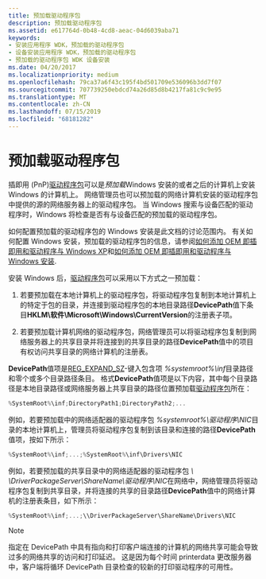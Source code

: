 ```yaml
---
title: 预加载驱动程序包
description: 预加载驱动程序包
ms.assetid: e617764d-0b48-4cd8-aeac-04d6039aba71
keywords:
- 安装应用程序 WDK，预加载的驱动程序包
- 设备安装应用程序 WDK，预加载的驱动程序包
- 预加载的驱动程序包 WDK 设备安装
ms.date: 04/20/2017
ms.localizationpriority: medium
ms.openlocfilehash: 79ca37a6f43c195f4bd501709e536096b3dd7f07
ms.sourcegitcommit: 707739250ebdcd74a26d85d8b4217fa81c9c9e95
ms.translationtype: MT
ms.contentlocale: zh-CN
ms.lasthandoff: 07/15/2019
ms.locfileid: "68181282"
---
```

# <a name="preloading-driver-packages"></a>预加载驱动程序包


插即用 (PnP)[驱动程序包](driver-packages.md)可以是*预加载*Windows 安装的或者之后的计算机上安装 Windows 的计算机上。 网络管理员也可以预加载的网络计算机安装的驱动程序包中提供的源的网络服务器上的驱动程序包。 当 Windows 搜索与设备匹配的驱动程序时，Windows 将检查是否有与设备匹配的预加载的驱动程序包。

如何配置预加载的驱动程序包的 Windows 安装是此文档的讨论范围内。 有关如何配置 Windows 安装，预加载的驱动程序包的信息，请参阅[如何添加 OEM 即插即用和驱动程序与 Windows XP](https://go.microsoft.com/fwlink/p/?linkid=3100&ID=314479)和[如何添加 OEM 即插即用和驱动程序与 Windows 安装](https://go.microsoft.com/fwlink/p/?linkid=70235).

安装 Windows 后，[驱动程序包](driver-packages.md)可以采用以下方式之一预加载：

1.  若要预加载在本地计算机上的驱动程序包，将驱动程序包复制到本地计算机上的特定于包的目录，并连接到驱动程序包的本地目录路径**DevicePath**值下条目**HKLM\\软件\\Microsoft\\Windows\\CurrentVersion**的注册表子项。

2.  若要预加载计算机网络的驱动程序包，网络管理员可以将驱动程序包复制到网络服务器上的共享目录并将连接到的共享目录的路径**DevicePath**值中的项目有权访问共享目录的网络计算机的注册表。

**DevicePath**值项是[REG_EXPAND_SZ](https://docs.microsoft.com/windows/desktop/SysInfo/registry-value-types)-键入包含项 *%systemroot%\\inf*目录路径和零个或多个目录路径条目。 格式**DevicePath**值项是以下内容，其中每个目录路径是本地目录路径或网络服务器上共享目录的路径位置预加载[驱动程序包](driver-packages.md)所在：

```cpp
%SystemRoot%\inf;DirectoryPath1;DirectoryPath2;...
```

例如，若要预加载中的网络适配器的驱动程序包 *%systemroot%\\驱动程序\\NIC*目录的本地计算机上，管理员将驱动程序包复制到该目录和连接的路径**DevicePath**值项，按如下所示：

```cpp
%SystemRoot%\inf;...;%SystemRoot%\inf\Drivers\NIC
```

例如，若要预加载的共享目录中的网络适配器的驱动程序包 *\\ \\DriverPackageServer\\ShareName\\驱动程序\\NIC*在网络中，网络管理员将驱动程序包复制到共享目录，并将连接的共享的目录路径**DevicePath**值中的网络计算机的注册表条目，如下所示：

```cpp
%SystemRoot%\inf;...;\\DriverPackageServer\ShareName\Drivers\NIC
```

> [!NOTE]
> 指定在 DevicePath 中具有指向和打印客户端连接的计算机的网络共享可能会导致过多的网络共享的访问和打印延迟。 这是因为每个时间 printerdata 更改服务器中，客户端将循环 DevicePath 目录检查的较新的打印驱动程序的可用性。
 

 





